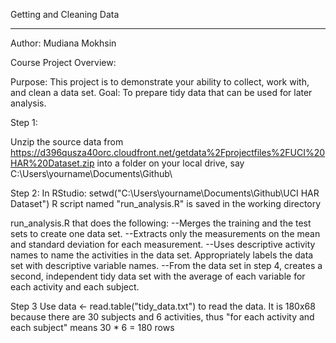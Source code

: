 Getting and Cleaning Data

----------------------------------------------------------------------------------------------------------------------------------------------------------------------------------------

Author: Mudiana Mokhsin

Course Project Overview:

Purpose: This project is to demonstrate your ability to collect, work with, and clean a data set. 
Goal: To prepare tidy data that can be used for later analysis. 

Step 1:

Unzip the source data from https://d396qusza40orc.cloudfront.net/getdata%2Fprojectfiles%2FUCI%20HAR%20Dataset.zip into a folder on your local drive,
say C:\Users\yourname\Documents\Github\

Step 2:
In RStudio: setwd("C:\Users\yourname\Documents\Github\UCI HAR Dataset\")
R script named "run_analysis.R"  is saved in the working directory


run_analysis.R that does the following: 
--Merges the training and the test sets to create one data set.
--Extracts only the measurements on the mean and standard deviation for each measurement. 
--Uses descriptive activity names to name the activities in the data set. Appropriately labels the data set with descriptive variable names.
--From the data set in step 4, creates a second, independent tidy data set with the average of each variable for each activity and each subject.

Step 3
Use data <- read.table("tidy_data.txt") to read the data. It is 180x68 because there are 30 subjects and 6 activities, thus "for each activity and each subject" means 30 * 6 = 180 rows